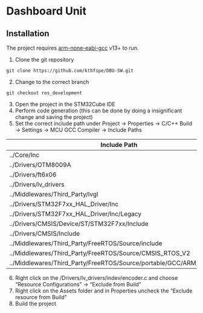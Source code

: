 # Dashboard Unit
## Installation

The project requires [arm-none-eabi-gcc](https://developer.arm.com/downloads/-/gnu-rm) v13+ to run.

1. Clone the git repository
```
git clone https://github.com/kthfspe/DBU-SW.git
```
2. Change to the correct branch
```
git checkout ros_development
```
3. Open the project in  the STM32Cube IDE
4. Perform code generation (this can be done by doing a insignificant change and saving the project)
5. Set the correct include path under Project → Properties → C/C++ Build → Settings → MCU GCC Compiler → Include Paths

| Include Path |
| ------ |
| ../Core/Inc |
|../Drivers/OTM8009A|
|../Drivers/ft6x06|
|../Drivers/lv_drivers|
|../Middlewares/Third_Party/lvgl|
|../Drivers/STM32F7xx_HAL_Driver/Inc|
|../Drivers/STM32F7xx_HAL_Driver/Inc/Legacy|
|../Drivers/CMSIS/Device/ST/STM32F7xx/Include|
|../Drivers/CMSIS/Include|
|../Middlewares/Third_Party/FreeRTOS/Source/include|
|../Middlewares/Third_Party/FreeRTOS/Source/CMSIS_RTOS_V2|
|../Middlewares/Third_Party/FreeRTOS/Source/portable/GCC/ARM_CM7/r0p1|

6. Right click on the /Drivers/lv_drivers/indev/encoder.c and choose “Resource Configurations” → “Exclude from Build”
7. Right click on the Assets folder and in Properties uncheck the “Exclude resource from Build”
8. Build the project
